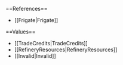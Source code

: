 ==References==
 * [[Frigate|Frigate]]

==Values==
 * [[TradeCredits|TradeCredits]]
 * [[RefineryResources|RefineryResources]]
 * [[Invalid|Invalid]]
